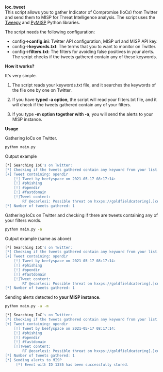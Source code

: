 **ioc_tweet**  
This script allows you to gather Indicator of Compromise (IoCs) from Twitter and send them to MISP
for Threat Intelligence analysis. The script uses the [Tweepy](https://docs.tweepy.org) and [PyMISP](https://github.com/MISP/PyMISP) 
Python libraries.

The script needs the following configuration:
* config->**config.ini**: Twitter API configuration, MISP url and MISP API key.
* config->**keywords.txt**: The terms that you to want to monitor on Twitter.
* config->**filters.txt**: The filters for avoiding false positives in your alerts. The script
checks if the tweets gathered contain any of these keywords.

**How it works?**

It's very simple.

1) The script reads your keywords.txt file, and it searches the keywords of the file 
   one by one on Twitter.

2) If you have **typed -a option**, the script will read your filters.txt file, and it will
check if the tweets gathered contain any of your filters. 

3) If you type **-m option together with -a**, you will send the alerts to
your MISP instance.
   
**Usage**

Gathering IoCs on Twitter.
```bash 
python main.py
```
Output example
``` bash
[*] Searching IoC's on Twitter:
[*] Checking if the tweets gathered contain any keyword from your list.
[+] Tweet containing: opendir
	[!] Tweet by beefyspace on 2021-05-17 08:17:14:
	[!] #phishing
	[!] #opendir
	[!] #fastdomain
	[!]Tweet content:
		RT @ecarlesi: Possible threat on hxxps://goldfieldcatering[.]com/wordpress-5[.]7[.]1[.]zip #phishing #opendir  #fastdomain
[*] Number of tweets gathered: 1
```
Gathering IoCs on Twitter and checking if there are tweets containing any of your filters words.
```bash 
python main.py -a
```
Output example (same as above)
``` bash
[*] Searching IoC's on Twitter:
[*] Checking if the tweets gathered contain any keyword from your list.
[+] Tweet containing: opendir
	[!] Tweet by beefyspace on 2021-05-17 08:17:14:
	[!] #phishing
	[!] #opendir
	[!] #fastdomain
	[!]Tweet content:
		RT @ecarlesi: Possible threat on hxxps://goldfieldcatering[.]com/wordpress-5[.]7[.]1[.]zip #phishing #opendir  #fastdomain
[*] Number of tweets gathered: 1
```
Sending alerts detected to **your MISP instance**.

```bash 
python main.py -a -m
```
``` bash
[*] Searching IoC's on Twitter:
[*] Checking if the tweets gathered contain any keyword from your list.
[+] Tweet containing: opendir
	[!] Tweet by beefyspace on 2021-05-17 08:17:14:
	[!] #phishing
	[!] #opendir
	[!] #fastdomain
	[!]Tweet content:
		RT @ecarlesi: Possible threat on hxxps://goldfieldcatering[.]com/wordpress-5[.]7[.]1[.]zip #phishing #opendir  #fastdomain
[*] Number of tweets gathered: 1
[*] Sending alerts to MISP
	 [*] Event with ID 1355 has been successfully stored.

```